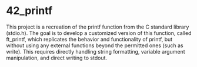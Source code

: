# 42_printf

This project is a recreation of the printf function from the C standard library (stdio.h). The goal is to develop a customized version of this function, called ft_printf, which replicates the behavior and functionality of printf, but without using any external functions beyond the permitted ones (such as write). This requires directly handling string formatting, variable argument manipulation, and direct writing to stdout.
